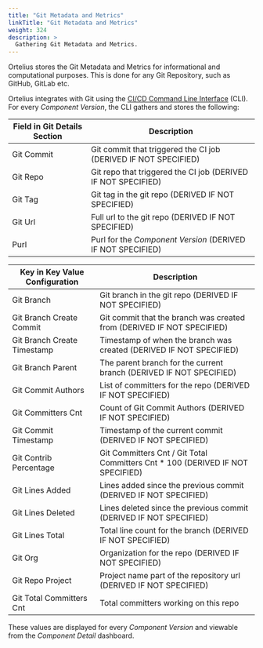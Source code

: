 ```yaml
---
title: "Git Metadata and Metrics"
linkTitle: "Git Metadata and Metrics"
weight: 324
description: >
  Gathering Git Metadata and Metrics.
---
```


Ortelius stores the Git Metadata and Metrics for informational and computational purposes.  This is done for any Git Repository, such as GitHub, GitLab etc.

Ortelius integrates with Git using the [CI/CD Command Line Interface](/guides/userguide/integrations/ci-cd_integrations/) (CLI). For every _Component Version_, the CLI gathers and stores the following:

| Field in Git Details Section | Description                                                     |
|------------------------------|-----------------------------------------------------------------|
| Git Commit                   | Git commit that triggered the CI job (DERIVED IF NOT SPECIFIED) |
| Git Repo                     | Git repo that triggered the CI job (DERIVED IF NOT SPECIFIED)   |
| Git Tag                      | Git tag in the git repo (DERIVED IF NOT SPECIFIED)              |
| Git Url                      | Full url to the git repo (DERIVED IF NOT SPECIFIED)             |
| Purl                         | Purl for the _Component Version_ (DERIVED IF NOT SPECIFIED)     |


| Key in Key Value Configuration | Description                                                                    |
|--------------------------------|--------------------------------------------------------------------------------|
| Git Branch                     | Git branch in the git repo (DERIVED IF NOT SPECIFIED)                          |
| Git Branch Create Commit       | Git commit that the branch was created from (DERIVED IF NOT SPECIFIED)         |
| Git Branch Create Timestamp    | Timestamp of when the branch was created (DERIVED IF NOT SPECIFIED)            |
| Git Branch Parent              | The parent branch for the current branch (DERIVED IF NOT SPECIFIED)            |
| Git Commit Authors             | List of committers for the repo (DERIVED IF NOT SPECIFIED)                     |
| Git Committers Cnt             | Count of Git Commit Authors (DERIVED IF NOT SPECIFIED)                         |
| Git Commit Timestamp           | Timestamp of the current commit (DERIVED IF NOT SPECIFIED)                     |
| Git Contrib Percentage         | Git Committers Cnt / Git Total Committers Cnt * 100 (DERIVED IF NOT SPECIFIED) |
| Git Lines Added                | Lines added since the previous commit (DERIVED IF NOT SPECIFIED)               |
| Git Lines Deleted              | Lines deleted since the previous commit (DERIVED IF NOT SPECIFIED)             |
| Git Lines Total                | Total line count for the branch (DERIVED IF NOT SPECIFIED)                     |
| Git Org                        | Organization for the repo (DERIVED IF NOT SPECIFIED)                           |
| Git Repo Project               | Project name part of the repository url (DERIVED IF NOT SPECIFIED)             |
| Git Total Committers Cnt       | Total committers working on this repo                                          |

These values are displayed for every _Component Version_ and viewable from the _Component Detail_ dashboard.
